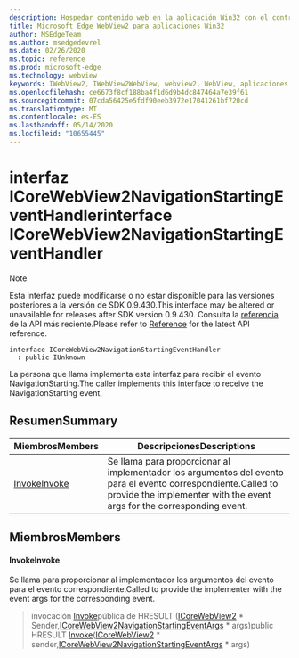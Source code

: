 ```yaml
---
description: Hospedar contenido web en la aplicación Win32 con el control Microsoft Edge WebView2
title: Microsoft Edge WebView2 para aplicaciones Win32
author: MSEdgeTeam
ms.author: msedgedevrel
ms.date: 02/26/2020
ms.topic: reference
ms.prod: microsoft-edge
ms.technology: webview
keywords: IWebView2, IWebView2WebView, webview2, WebView, aplicaciones Win32, Win32, Edge, ICoreWebView2, ICoreWebView2Host, control de explorador, HTML Edge
ms.openlocfilehash: ce6673f8cf188ba4f1d6d9b4dc847464a7e39f61
ms.sourcegitcommit: 07cda56425e5fdf90eeb3972e17041261bf720cd
ms.translationtype: MT
ms.contentlocale: es-ES
ms.lasthandoff: 05/14/2020
ms.locfileid: "10655445"
---
```

# <span data-ttu-id="89711-104">interfaz ICoreWebView2NavigationStartingEventHandler</span><span class="sxs-lookup"><span data-stu-id="89711-104">interface ICoreWebView2NavigationStartingEventHandler</span></span> 

> [!NOTE]
> <span data-ttu-id="89711-105">Esta interfaz puede modificarse o no estar disponible para las versiones posteriores a la versión de SDK 0.9.430.</span><span class="sxs-lookup"><span data-stu-id="89711-105">This interface may be altered or unavailable for releases after SDK version 0.9.430.</span></span> <span data-ttu-id="89711-106">Consulta la [referencia](../../../webview2-api-reference.md) de la API más reciente.</span><span class="sxs-lookup"><span data-stu-id="89711-106">Please refer to [Reference](../../../webview2-api-reference.md) for the latest API reference.</span></span>

```
interface ICoreWebView2NavigationStartingEventHandler
  : public IUnknown
```

<span data-ttu-id="89711-107">La persona que llama implementa esta interfaz para recibir el evento NavigationStarting.</span><span class="sxs-lookup"><span data-stu-id="89711-107">The caller implements this interface to receive the NavigationStarting event.</span></span>

## <span data-ttu-id="89711-108">Resumen</span><span class="sxs-lookup"><span data-stu-id="89711-108">Summary</span></span>

 <span data-ttu-id="89711-109">Miembros</span><span class="sxs-lookup"><span data-stu-id="89711-109">Members</span></span>                        | <span data-ttu-id="89711-110">Descripciones</span><span class="sxs-lookup"><span data-stu-id="89711-110">Descriptions</span></span>
--------------------------------|---------------------------------------------
[<span data-ttu-id="89711-111">Invoke</span><span class="sxs-lookup"><span data-stu-id="89711-111">Invoke</span></span>](#invoke) | <span data-ttu-id="89711-112">Se llama para proporcionar al implementador los argumentos del evento para el evento correspondiente.</span><span class="sxs-lookup"><span data-stu-id="89711-112">Called to provide the implementer with the event args for the corresponding event.</span></span>

## <span data-ttu-id="89711-113">Miembros</span><span class="sxs-lookup"><span data-stu-id="89711-113">Members</span></span>

#### <span data-ttu-id="89711-114">Invoke</span><span class="sxs-lookup"><span data-stu-id="89711-114">Invoke</span></span> 

<span data-ttu-id="89711-115">Se llama para proporcionar al implementador los argumentos del evento para el evento correspondiente.</span><span class="sxs-lookup"><span data-stu-id="89711-115">Called to provide the implementer with the event args for the corresponding event.</span></span>

> <span data-ttu-id="89711-116">invocación [Invoke](#invoke)pública de HRESULT ([ICoreWebView2](ICoreWebView2.md) \* Sender,[ICoreWebView2NavigationStartingEventArgs](ICoreWebView2NavigationStartingEventArgs.md) \* args)</span><span class="sxs-lookup"><span data-stu-id="89711-116">public HRESULT [Invoke](#invoke)([ICoreWebView2](ICoreWebView2.md) \* sender,[ICoreWebView2NavigationStartingEventArgs](ICoreWebView2NavigationStartingEventArgs.md) \* args)</span></span>

